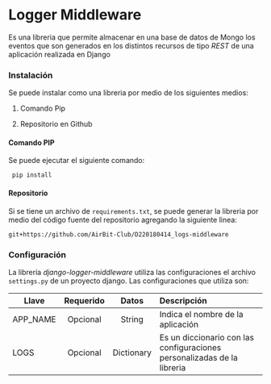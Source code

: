 # Logger Middleware

Es una libreria que permite almacenar en una base de datos de Mongo los eventos que son generados 
en los distintos recursos de tipo _REST_ de una aplicación realizada en Django


### Instalación

Se puede instalar como una libreria por medio de los siguientes medios:

1. Comando Pip

2. Repositorio en Github

#### Comando PIP

Se puede ejecutar el siguiente comando:

```
 pip install 
```

#### Repositorio

Si se tiene un archivo de `requirements.txt`, se puede generar la libreria por medio del código 
fuente del repositorio agregando la siguiente linea:

```
git+https://github.com/AirBit-Club/D220180414_logs-middleware
```




### Configuración

La librería _django-logger-middleware_ utiliza las configuraciones el archivo `settings.py` de un 
proyecto django. Las configuraciones que utiliza son:

 
| Llave | Requerido | Datos | Descripción |
| ----- |:---------:| :-----: | :----------- |
| APP_NAME | Opcional | String | Indica el nombre de la aplicación|
| LOGS | Opcional | Dictionary | Es un diccionario con las configuraciones personalizadas de la libreria|